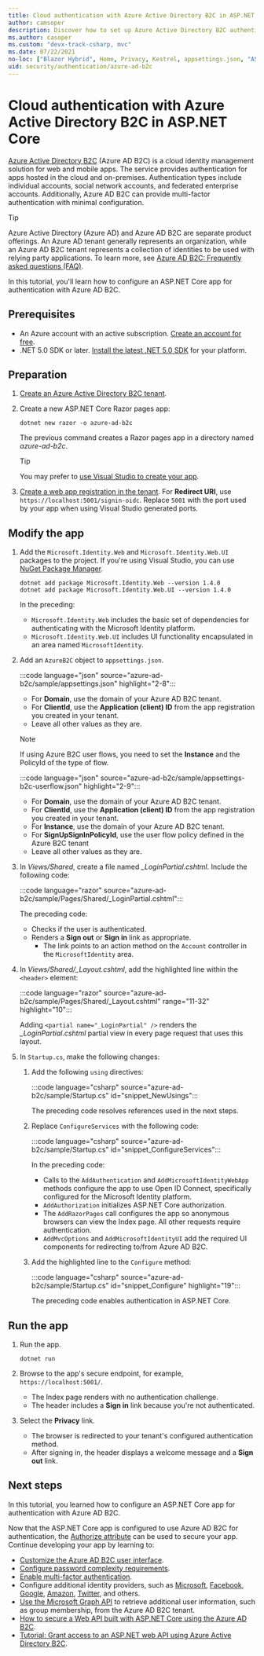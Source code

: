```yaml
---
title: Cloud authentication with Azure Active Directory B2C in ASP.NET Core
author: camsoper
description: Discover how to set up Azure Active Directory B2C authentication with ASP.NET Core.
ms.author: casoper
ms.custom: "devx-track-csharp, mvc"
ms.date: 07/22/2021
no-loc: ["Blazor Hybrid", Home, Privacy, Kestrel, appsettings.json, "ASP.NET Core Identity", cookie, Cookie, Blazor, "Blazor Server", "Blazor WebAssembly", "Identity", "Let's Encrypt", Razor, SignalR]
uid: security/authentication/azure-ad-b2c
---
```

# Cloud authentication with Azure Active Directory B2C in ASP.NET Core

[Azure Active Directory B2C](/azure/active-directory-b2c/active-directory-b2c-overview) (Azure AD B2C) is a cloud identity management solution for web and mobile apps. The service provides authentication for apps hosted in the cloud and on-premises. Authentication types include individual accounts, social network accounts, and federated enterprise accounts. Additionally, Azure AD B2C can provide multi-factor authentication with minimal configuration.

> [!TIP]
> Azure Active Directory (Azure AD) and Azure AD B2C are separate product offerings. An Azure AD tenant generally represents an organization, while an Azure AD B2C tenant represents a collection of identities to be used with relying party applications. To learn more, see [Azure AD B2C: Frequently asked questions (FAQ)](/azure/active-directory-b2c/active-directory-b2c-faqs).

In this tutorial, you'll learn how to configure an ASP.NET Core app for authentication with Azure AD B2C.

## Prerequisites


- An Azure account with an active subscription. [Create an account for free](https://azure.microsoft.com/free/dotnet).
- .NET 5.0 SDK or later. [Install the latest .NET 5.0 SDK](https://dotnet.microsoft.com/download/dotnet/5.0) for your platform.

## Preparation

1. [Create an Azure Active Directory B2C tenant](/azure/active-directory-b2c/tutorial-create-tenant).
1. Create a new ASP.NET Core Razor pages app:
    
    ```dotnetcli
    dotnet new razor -o azure-ad-b2c
    ```
    
    The previous command creates a Razor pages app in a directory named *azure-ad-b2c*. 
    
    > [!TIP]
    > You may prefer to [use Visual Studio to create your app](/visualstudio/ide/quickstart-aspnet-core).

1. [Create a web app registration in the tenant](/azure/active-directory-b2c/tutorial-register-applications#register-a-web-application). For **Redirect URI**, use `https://localhost:5001/signin-oidc`.  Replace `5001` with the port used by your app when using Visual Studio generated ports.
 
## Modify the app

1. Add the `Microsoft.Identity.Web` and `Microsoft.Identity.Web.UI` packages to the project. If you're using Visual Studio, you can use [NuGet Package Manager](/nuget/consume-packages/install-use-packages-visual-studio).

    ```dotnetcli
    dotnet add package Microsoft.Identity.Web --version 1.4.0 
    dotnet add package Microsoft.Identity.Web.UI --version 1.4.0
    ```
    
    In the preceding:

    - `Microsoft.Identity.Web` includes the basic set of dependencies for authenticating with the Microsoft Identity platform.
    - `Microsoft.Identity.Web.UI` includes UI functionality encapsulated in an area named `MicrosoftIdentity`.

1. Add an `AzureB2C` object to `appsettings.json`.

    :::code language="json" source="azure-ad-b2c/sample/appsettings.json" highlight="2-8":::

    - For **Domain**, use the domain of your Azure AD B2C tenant.
    - For **ClientId**, use the **Application (client) ID** from the app registration you created in your tenant.
    - Leave all other values as they are.
 
    > [!NOTE]
    > If using Azure B2C user flows, you need to set the **Instance** and the PolicyId of the type of flow.

    :::code language="json" source="azure-ad-b2c/sample/appsettings-b2c-userflow.json" highlight="2-9":::

    - For **Domain**, use the domain of your Azure AD B2C tenant.
    - For **ClientId**, use the **Application (client) ID** from the app registration you created in your tenant.
    - For **Instance**, use the domain of your Azure AD B2C tenant.
    - For **SignUpSignInPolicyId**, use the user flow policy defined in the Azure B2C tenant
    - Leave all other values as they are.
	
1. In *Views/Shared*, create a file named *_LoginPartial.cshtml*. Include the following code:

    :::code language="razor" source="azure-ad-b2c/sample/Pages/Shared/_LoginPartial.cshtml":::    

    The preceding code:

    - Checks if the user is authenticated.
    - Renders a **Sign out** or **Sign in** link as appropriate.
        - The link points to an action method on the `Account` controller in the `MicrosoftIdentity` area.

1. In *Views/Shared/_Layout.cshtml*, add the highlighted line within the `<header>` element:

    :::code language="razor" source="azure-ad-b2c/sample/Pages/Shared/_Layout.cshtml" range="11-32" highlight="10":::
 
    Adding `<partial name="_LoginPartial" />` renders the *_LoginPartial.cshtml* partial view in every page request that uses this layout.

1. In `Startup.cs`, make the following changes:

    1. Add the following `using` directives:
    
        :::code language="csharp" source="azure-ad-b2c/sample/Startup.cs" id="snippet_NewUsings":::

        The preceding code resolves references used in the next steps.

    1. Replace `ConfigureServices` with the following code:
        
        :::code language="csharp" source="azure-ad-b2c/sample/Startup.cs" id="snippet_ConfigureServices":::

        In the preceding code:

        - Calls to the `AddAuthentication` and `AddMicrosoftIdentityWebApp` methods configure the app to use Open ID Connect, specifically configured for the Microsoft Identity platform.
        - `AddAuthorization` initializes ASP.NET Core authorization.
        - The `AddRazorPages` call configures the app so anonymous browsers can view the Index page. All other requests require authentication.
        - `AddMvcOptions` and `AddMicrosoftIdentityUI` add the required UI components for redirecting to/from Azure AD B2C.
    
    1. Add the highlighted line to the `Configure` method:
        
        :::code language="csharp" source="azure-ad-b2c/sample/Startup.cs" id="snippet_Configure" highlight="19":::

        The preceding code enables authentication in ASP.NET Core.

## Run the app

1. Run the app.
    
    ```dotnetcli
    dotnet run
    ```

1. Browse to the app's secure endpoint, for example, `https://localhost:5001/`.
    - The Index page renders with no authentication challenge.
    - The header includes a **Sign in** link because you're not authenticated.

1. Select the **Privacy** link.
    - The browser is redirected to your tenant's configured authentication method.
    - After signing in, the header displays a welcome message and a **Sign out** link.

## Next steps

In this tutorial, you learned how to configure an ASP.NET Core app for authentication with Azure AD B2C.

Now that the ASP.NET Core app is configured to use Azure AD B2C for authentication, the [Authorize attribute](xref:security/authorization/simple) can be used to secure your app. Continue developing your app by learning to:

* [Customize the Azure AD B2C user interface](/azure/active-directory-b2c/active-directory-b2c-reference-ui-customization).
* [Configure password complexity requirements](/azure/active-directory-b2c/active-directory-b2c-reference-password-complexity).
* [Enable multi-factor authentication](/azure/active-directory-b2c/active-directory-b2c-reference-mfa).
* Configure additional identity providers, such as [Microsoft](/azure/active-directory-b2c/active-directory-b2c-setup-msa-app), [Facebook](/azure/active-directory-b2c/active-directory-b2c-setup-fb-app), [Google](/azure/active-directory-b2c/active-directory-b2c-setup-goog-app), [Amazon](/azure/active-directory-b2c/active-directory-b2c-setup-amzn-app), [Twitter](/azure/active-directory-b2c/active-directory-b2c-setup-twitter-app), and others.
* [Use the Microsoft Graph API](/azure/active-directory-b2c/microsoft-graph-operations) to retrieve additional user information, such as group membership, from the Azure AD B2C tenant.
* [How to secure a Web API built with ASP.NET Core using the Azure AD B2C](https://github.com/Azure-Samples/active-directory-aspnetcore-webapp-openidconnect-v2/tree/master/4-WebApp-your-API/4-2-B2C).
* [Tutorial: Grant access to an ASP.NET web API using Azure Active Directory B2C](/azure/active-directory-b2c/tutorial-web-api-dotnet).
